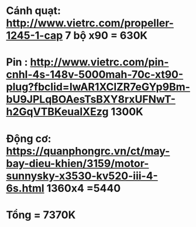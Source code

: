 # Cánh quạt: http://www.vietrc.com/propeller-1245-1-cap        7 bộ x90 = 630K
# Pin      : http://www.vietrc.com/pin-cnhl-4s-148v-5000mah-70c-xt90-plug?fbclid=IwAR1XClZR7eGYp9Bm-bU9JPLqBOAesTsBXY8rxUFNwT-h2GqVTBKeuaIXEzg   1300K
# Động cơ: https://quanphongrc.vn/ct/may-bay-dieu-khien/3159/motor-sunnysky-x3530-kv520-iii-4-6s.html  1360x4 =5440
# Tổng = 7370K
